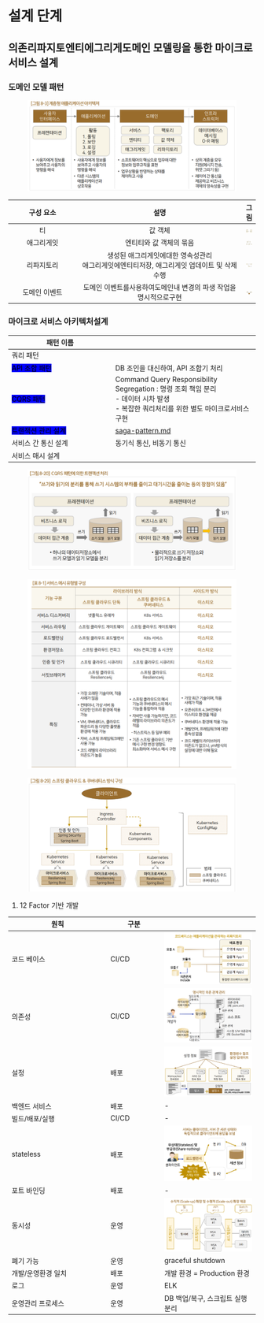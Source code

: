 # 설계 단계

## 의존리파지토엔티에그리게도메인 모델링을 통한 마이크로 서비스 설계

### 도메인 모델 패턴

<figure><img src="../../.gitbook/assets/image (3) (1).png" alt=""><figcaption></figcaption></figure>

<table><thead><tr><th width="130" align="center">구성 요소</th><th width="336" align="center">설명</th><th align="center">그림</th></tr></thead><tbody><tr><td align="center">티</td><td align="center">값 객체</td><td align="center"><img src="../../.gitbook/assets/image (5).png" alt="" data-size="original"></td></tr><tr><td align="center">애그리게잇</td><td align="center">엔티티와 값 객체의 묶음</td><td align="center"><img src="../../.gitbook/assets/image (4).png" alt="" data-size="original"></td></tr><tr><td align="center">리파지토리</td><td align="center">생성된 애그리게잇에대한 영속성관리 <br>애그리게잇에엔티티저장, 애그리게잇 업데이트 및 삭제 수행</td><td align="center"><img src="../../.gitbook/assets/image (1).png" alt="" data-size="original"></td></tr><tr><td align="center">도메인 이벤트</td><td align="center">도메인 이벤트를사용하여도메인내 변경의 파생 작업을명시적으로구현</td><td align="center"><img src="../../.gitbook/assets/image (1) (1).png" alt="" data-size="original"></td></tr></tbody></table>



### 마이크로 서비스 아키텍처설계

<table><thead><tr><th width="197">패턴 이름</th><th></th></tr></thead><tbody><tr><td>쿼리 패턴</td><td></td></tr><tr><td><mark style="background-color:blue;">API 조합 패턴</mark></td><td>DB 조인을 대신하여,  API 조합기 처리</td></tr><tr><td><mark style="background-color:blue;">CQRS 패턴</mark></td><td>Command Query Responsibility Segregation : 명령 조회 책임 분리<br>- 데이터 시차 발생<br>- 복잡한 쿼리처리를 위한 별도 마이크로서비스 구현</td></tr><tr><td><mark style="background-color:blue;">트랜잭션 관리 설계</mark></td><td><a data-mention href="../../tech/microservice/pattern/transaction/saga-pattern.md">saga-pattern.md</a></td></tr><tr><td>서비스 간 통신 설계</td><td>동기식 통신, 비동기 통신</td></tr><tr><td>서비스 매시 설계</td><td></td></tr></tbody></table>

<figure><img src="../../.gitbook/assets/image (2).png" alt=""><figcaption></figcaption></figure>

<figure><img src="../../.gitbook/assets/image (54).png" alt=""><figcaption></figcaption></figure>

<figure><img src="../../.gitbook/assets/image (55).png" alt=""><figcaption></figcaption></figure>

1. 12 Factor 기반 개발

<table><thead><tr><th width="187">원칙</th><th width="96">구분</th><th></th></tr></thead><tbody><tr><td>코드 베이스</td><td>CI/CD</td><td><img src="../../.gitbook/assets/image (58).png" alt="" data-size="original"></td></tr><tr><td>의존성</td><td>CI/CD</td><td><img src="../../.gitbook/assets/image (57).png" alt="" data-size="original"></td></tr><tr><td>설정</td><td>배포</td><td><img src="../../.gitbook/assets/image (56).png" alt="" data-size="original"></td></tr><tr><td>백엔드 서비스</td><td>배포</td><td>-</td></tr><tr><td>빌드/배포/실행</td><td>CI/CD</td><td>-</td></tr><tr><td>stateless</td><td>배포</td><td><img src="../../.gitbook/assets/image (59).png" alt="" data-size="original"></td></tr><tr><td>포트 바인딩</td><td>배포</td><td>-</td></tr><tr><td>동시성</td><td>운영</td><td><img src="../../.gitbook/assets/image (60).png" alt="" data-size="original"></td></tr><tr><td>폐기 가능</td><td>운영</td><td>graceful shutdown</td></tr><tr><td>개발/운영환경 일치</td><td>배포</td><td>개발 환경 = Production 환경</td></tr><tr><td>로그</td><td>운영</td><td>ELK</td></tr><tr><td>운영관리 프로세스</td><td>운영</td><td>DB  백업/복구, 스크립트 실행 분리</td></tr></tbody></table>

